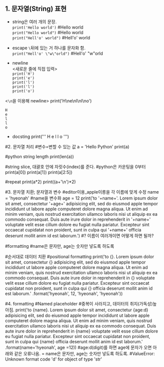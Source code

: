## 1. 문자열(String) 표현
+ string은 여러 개의 문장. <br>
`print('Hello world')` #Hello world <br>
`print("Hello world")` #Hello world <br>
`print("Hell'o' world")` #Hell'o' world <br>
+ escape `\`뒤에 있는 거 하나를 문자화 함. <br>
`print("Hell'o' \"w\"orld")` #Hell'o' "w"orld <br>

+ newline <br>
<새로운 줄에 직접 입력> <br>
`print('H')` <br>
`print('e')` <br>
`print('l')` <br>
`print('l')` <br>
`print('o')` <br>

<`\n`을 이용해 newline>
print('H\ne\nl\nl\no') 
```
H
e
l
l
o
```
+ docsting
print('''
H
e
l
l
o
''')


#2. 문자열 처리
#변수=변할 수 있는 값
a = 'Hello Python'
print(a)

#python string length
print(len(a))

#string slice, 대괄호 안에 자릿수(index)를 준다.
#python은 카운팅을 0부터
print(a[0])
print(a[1])
print(a[2:5])

#repeat
print(a*2)
print((a+'\n')*2)


#3. 문자열 치환; 문자열과 변수
#editor이용_apple이릉을 각 이름에 맞게 수정
name = 'hyeonah' #name을 변수화
age = 12
print('to '+name+'. Lorem ipsum dolor sit amet, consectetur '+age+' adipisicing elit, sed do eiusmod apple tempor incididunt ut labore apple computeret dolore magna aliqua. Ut enim ad minim veniam, quis nostrud exercitation ullamco laboris nisi ut aliquip ex ea commodo consequat. Duis aute irure dolor in reprehenderit in '+name+' voluptate velit esse cillum dolore eu fugiat nulla pariatur. Excepteur sint occaecat cupidatat non proident, sunt in culpa qui '+name+' officia deserunt mollit anim id est laborum.')
#? 이름이 여러개이면 어떻게 하면 될까?

#formatting
#name은 문자만, age는 숫자만 넣도록 하도록


#순서대로 데이터 치환
#positional formatting
print('to {}. Lorem ipsum dolor sit amet, consectetur {} adipisicing elit, sed do eiusmod apple tempor incididunt ut labore apple computeret dolore magna aliqua. Ut enim ad minim veniam, quis nostrud exercitation ullamco laboris nisi ut aliquip ex ea commodo consequat. Duis aute irure dolor in reprehenderit in {} voluptate velit esse cillum dolore eu fugiat nulla pariatur. Excepteur sint occaecat cupidatat non proident, sunt in culpa qui {} officia deserunt mollit anim id est laborum.' .format('hyeonah', 12, 'hyeonah', 'hyeonah'))

#4. formatting
#Named placeholder #중복이 사라지고, 데이터의 취지(가독성)높아짐.
print('to {name}. Lorem ipsum dolor sit amet, consectetur {age:d} adipisicing elit, sed do eiusmod apple tempor incididunt ut labore apple computeret dolore magna aliqua. Ut enim ad minim veniam, quis nostrud exercitation ullamco laboris nisi ut aliquip ex ea commodo consequat. Duis aute irure dolor in reprehenderit in {name} voluptate velit esse cillum dolore eu fugiat nulla pariatur. Excepteur sint occaecat cupidatat non proident, sunt in culpa qui {name} officia deserunt mollit anim id est laborum.' .format(name='hyeonah', age =12))
#age:d(digit)를 하면 age에 문자가 오면 아래와 같은 오류나옴. = name은 문자만, age는 숫자만 넣도록 하도록.
#ValueError: Unknown format code 'd' for object of type 'str'

